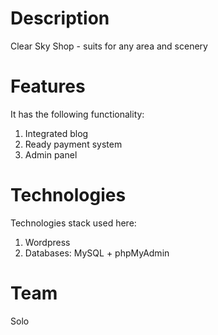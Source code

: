 # Description
Clear Sky Shop - suits for any area and scenery

# Features
It has the following functionality:
1. Integrated blog
1. Ready payment system
1. Admin panel

# Technologies
Technologies stack used here:
1. Wordpress
1. Databases: MySQL + phpMyAdmin

# Team
Solo
